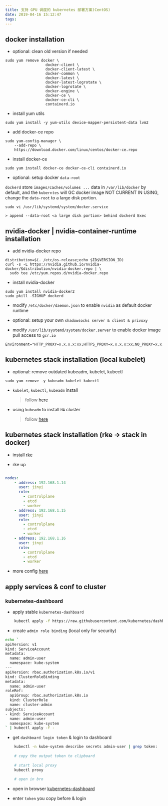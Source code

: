 ```yaml
---
title: 支持 GPU 调度的 kubernetes 部署方案(CentOS)
date: 2019-04-16 15:12:47
tags:
---
```

## docker installation

- optional: clean old version if needed
```
sudo yum remove docker \
                  docker-client \
                  docker-client-latest \
                  docker-common \
                  docker-latest \
                  docker-latest-logrotate \
                  docker-logrotate \
                  docker-engine \
                  docker-ce \
                  docker-ce-cli \
                  containerd.io
```

- install yum utils
```
sudo yum install -y yum-utils device-mapper-persistent-data lvm2
```

- add docker-ce repo
```
sudo yum-config-manager \
    --add-repo \
    https://download.docker.com/linux/centos/docker-ce.repo
```

<!-- more -->

- install docker-ce
```
sudo yum install docker-ce docker-ce-cli containerd.io
```

- optional: setup docker `data-root`

`dockerd` store `images/caches/volumes ...` data in `/var/lib/docker` by default, and the `kuberntes` will GC docker
image NOT CURRENT IN USING, change the `data-root` to a large disk portion.

```
sudo vi /usr/lib/systemd/system/docker.service

> append --data-root <a large disk portion> behind dockerd Exec
```

## nvidia-docker | nvidia-container-runtime installation

- add nvidia-docker repo
```
distribution=$(. /etc/os-release;echo $ID$VERSION_ID)
curl -s -L https://nvidia.github.io/nvidia-docker/$distribution/nvidia-docker.repo | \
  sudo tee /etc/yum.repos.d/nvidia-docker.repo
```

- install nvidia-docker
```
sudo yum install nvidia-docker2
sudo pkill -SIGHUP dockerd
```

- modify `/etc/docker/daemon.json` to enable `nvidia` as default docker runtime

- optional: setup your own `shadowsocks server & client & privoxy`

- modify `/usr/lib/systemd/system/docker.server` to enable docker image pull access to `gcr.io`

```
Environment="HTTP_PROXY=x.x.x.x:xx;HTTPS_PROXY=x.x.x.x:xx;NO_PROXY=x.x.x.x:xx"
```

## kubernetes stack installation (local kubelet)

- optional: remove outdated kubeadm, kubelet, kubectl

```
sudo yum remove -y kubeadm kubelet kubectl
```

- `kubelet`, `kubectl`, `kubeadm` install
    >follow [here](https://kubernetes.io/docs/setup/independent/install-kubeadm/)

- using `kubeadm` to install `HA` cluster
    >follow [here](https://kubernetes.io/docs/setup/independent/setup-ha-etcd-with-kubeadm/)

## kubernetes stack installation (rke -> stack in docker)

- install [rke](https://github.com/rancher/rke)

- rke up

```yaml

nodes:
    - address: 192.168.1.14
      user: jinyi
      role:
        - controlplane
        - etcd
        - worker
    - address: 192.168.1.15
      user: jinyi
      role:
        - controlplane
        - etcd
        - worker
    - address: 192.168.1.16
      user: jinyi
      role:
        - controlplane
        - etcd
        - worker

```

- more config [here](https://rancher.com/docs/rke/latest/en/)

## apply services & conf to cluster

### kubernetes-dashboard

- apply stable `kubernetes-dashboard`

```bash
    kubectl apply -f https://raw.githubusercontent.com/kubernetes/dashboard/v1.10.1/src/deploy/recommended/kubernetes-dashboard.yaml
```

- create `admin role binding` (local only for security)

```bash
echo `
apiVersion: v1
kind: ServiceAccount
metadata:
  name: admin-user
  namespace: kube-system
---
apiVersion: rbac.authorization.k8s.io/v1
kind: ClusterRoleBinding
metadata:
  name: admin-user
roleRef:
  apiGroup: rbac.authorization.k8s.io
  kind: ClusterRole
  name: cluster-admin
subjects:
- kind: ServiceAccount
  name: admin-user
  namespace: kube-system
` | kubectl apply -f -
```

- get `dashboard login token` & login to dashboard

```bash
    kubectl -n kube-system describe secrets admin-user | grep token:
    
    # copy the output token to clipboard
    
    # start local proxy
    kubectl proxy
    
    # open in bro
```

- open in browser [kubernetes-dashboard](http://localhost:8001/api/v1/namespaces/kube-system/services/https:kubernetes-dashboard:/proxy/)

- enter `token` you copy before & login
